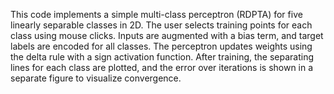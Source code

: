 This code implements a simple multi-class perceptron (RDPTA) for five linearly separable classes in 2D. The user selects training points for each class using mouse clicks. Inputs are augmented with a bias term, and target labels are encoded for all classes. The perceptron updates weights using the delta rule with a sign activation function. After training, the separating lines for each class are plotted, and the error over iterations is shown in a separate figure to visualize convergence.
